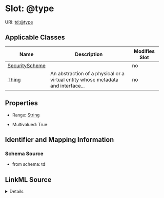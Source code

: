 

# Slot: @type

URI: [td:@type](https://www.w3.org/2019/wot/td#@type)



<!-- no inheritance hierarchy -->





## Applicable Classes

| Name | Description | Modifies Slot |
| --- | --- | --- |
| [SecurityScheme](SecurityScheme.md) |  |  no  |
| [Thing](Thing.md) | An abstraction of a physical or a virtual entity whose metadata and interface... |  no  |







## Properties

* Range: [String](String.md)

* Multivalued: True





## Identifier and Mapping Information







### Schema Source


* from schema: td




## LinkML Source

<details>
```yaml
name: '@type'
from_schema: td
rank: 1000
multivalued: true
alias: '@type'
domain_of:
- SecurityScheme
- Thing
range: string

```
</details>